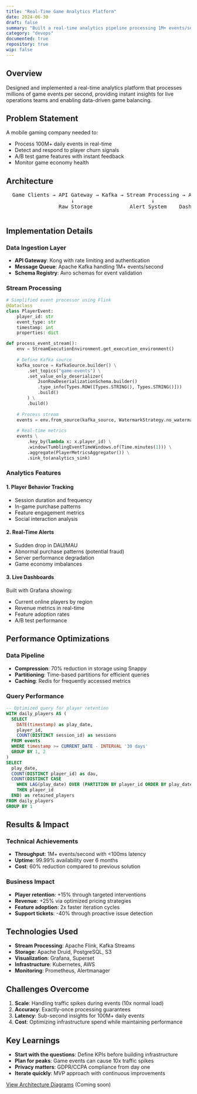 ```yaml
---
title: "Real-Time Game Analytics Platform"
date: 2024-06-30
draft: false
summary: "Built a real-time analytics pipeline processing 1M+ events/second for player behavior analysis and live ops decisions."
category: "devops"
documented: true
repository: true
wip: false
---
```


## Overview

Designed and implemented a real-time analytics platform that processes millions of game events per second, providing instant insights for live operations teams and enabling data-driven game balancing.

## Problem Statement

A mobile gaming company needed to:
- Process 100M+ daily events in real-time
- Detect and respond to player churn signals
- A/B test game features with instant feedback
- Monitor game economy health

## Architecture

<div class="architecture-diagram">
  <pre>
  Game Clients → API Gateway → Kafka → Stream Processing → Analytics DB
                     ↓                         ↓              ↓
                 Raw Storage            Alert System    Dashboards
  </pre>
</div>

## Implementation Details

### Data Ingestion Layer
- **API Gateway**: Kong with rate limiting and authentication
- **Message Queue**: Apache Kafka handling 1M+ events/second
- **Schema Registry**: Avro schemas for event validation

### Stream Processing
```python
# Simplified event processor using Flink
@dataclass
class PlayerEvent:
    player_id: str
    event_type: str
    timestamp: int
    properties: dict

def process_event_stream():
    env = StreamExecutionEnvironment.get_execution_environment()
    
    # Define Kafka source
    kafka_source = KafkaSource.builder() \
        .set_topics("game-events") \
        .set_value_only_deserializer(
            JsonRowDeserializationSchema.builder()
            .type_info(Types.ROW([Types.STRING(), Types.STRING()]))
            .build()
        ) \
        .build()
    
    # Process stream
    events = env.from_source(kafka_source, WatermarkStrategy.no_watermarks(), "Kafka Source")
    
    # Real-time metrics
    events \
        .key_by(lambda x: x.player_id) \
        .window(TumblingEventTimeWindows.of(Time.minutes(1))) \
        .aggregate(PlayerMetricsAggregator()) \
        .sink_to(analytics_sink)
```

### Analytics Features

#### 1. Player Behavior Tracking
- Session duration and frequency
- In-game purchase patterns
- Feature engagement metrics
- Social interaction analysis

#### 2. Real-Time Alerts
- Sudden drop in DAU/MAU
- Abnormal purchase patterns (potential fraud)
- Server performance degradation
- Game economy imbalances

#### 3. Live Dashboards
Built with Grafana showing:
- Current online players by region
- Revenue metrics in real-time
- Feature adoption rates
- A/B test performance

## Performance Optimizations

### Data Pipeline
- **Compression**: 70% reduction in storage using Snappy
- **Partitioning**: Time-based partitions for efficient queries
- **Caching**: Redis for frequently accessed metrics

### Query Performance
```sql
-- Optimized query for player retention
WITH daily_players AS (
  SELECT 
    DATE(timestamp) as play_date,
    player_id,
    COUNT(DISTINCT session_id) as sessions
  FROM events
  WHERE timestamp >= CURRENT_DATE - INTERVAL '30 days'
  GROUP BY 1, 2
)
SELECT 
  play_date,
  COUNT(DISTINCT player_id) as dau,
  COUNT(DISTINCT CASE 
    WHEN LAG(play_date) OVER (PARTITION BY player_id ORDER BY play_date) = play_date - INTERVAL '1 day'
    THEN player_id 
  END) as retained_players
FROM daily_players
GROUP BY 1
```

## Results & Impact

### Technical Achievements
- **Throughput**: 1M+ events/second with <100ms latency
- **Uptime**: 99.99% availability over 6 months
- **Cost**: 60% reduction compared to previous solution

### Business Impact
- **Player retention**: +15% through targeted interventions
- **Revenue**: +25% via optimized pricing strategies
- **Feature adoption**: 2x faster iteration cycles
- **Support tickets**: -40% through proactive issue detection

## Technologies Used

- **Stream Processing**: Apache Flink, Kafka Streams
- **Storage**: Apache Druid, PostgreSQL, S3
- **Visualization**: Grafana, Superset
- **Infrastructure**: Kubernetes, AWS
- **Monitoring**: Prometheus, Alertmanager

## Challenges Overcome

1. **Scale**: Handling traffic spikes during events (10x normal load)
2. **Accuracy**: Exactly-once processing guarantees
3. **Latency**: Sub-second insights for 100M+ daily events
4. **Cost**: Optimizing infrastructure spend while maintaining performance

## Key Learnings

- **Start with the questions**: Define KPIs before building infrastructure
- **Plan for peaks**: Game events can cause 10x traffic spikes
- **Privacy matters**: GDPR/CCPA compliance from day one
- **Iterate quickly**: MVP approach with continuous improvements

[View Architecture Diagrams](https://github.com/kuehnbt/game-analytics-platform) (Coming soon)